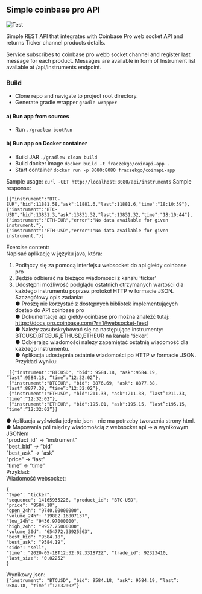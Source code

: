## Simple coinbase pro API
![Test](https://github.com/Patrolfr/coinapi/workflows/Test/badge.svg)

Simple REST API that integrates with Coinbase Pro web socket API and returns Ticker channel products details.

Service subscribes to coinbase pro webb socket channel and register last message for each product.
Messages are available in form of Instrument list available at /api/instruments endpoint.

### Build
- Clone repo and navigate to project root directory.
- Generate gradle wrapper `gradle wrapper`
#### a) Run app from sources
- Run `./gradlew bootRun`
#### b) Run app on Docker container
- Build JAR `./gradlew clean build`
- Build docker image `docker build -t fraczekgo/coinapi-app . `
- Start container `docker run -p 8080:8080 fraczekgo/coinapi-app`

Sample usage:
`curl -GET http://localhost:8080/api/instruments`
Sample response:  
```
[{"instrument":"BTC-EUR","bid":11881.58,"ask":11881.6,"last":11881.6,"time":"18:10:39"},
{"instrument":"BTC-USD","bid":13831.3,"ask":13831.32,"last":13831.32,"time":"18:10:44"},
{"instrument":"ETH-EUR","error":"No data available for given instrument."},
{"instrument":"ETH-USD","error":"No data available for given instrument."}]
```


Exercise content:  
 Napisać aplikację w języku java, która:  
 1. Podłączy się za pomocą interfejsu websocket do api giełdy coinbase pro  
 2. Będzie odbierać na bieżąco wiadomości z kanału ‘ticker’  
 3. Udostępni możliwość podglądu ostatnich otrzymanych wartości dla każdego instrumentu poprzez protokół HTTP w formacie JSON.  
 Szczegółowy opis zadania:  
 ● Proszę nie korzystać z dostępnych bibliotek implementujących dostęp do API coinbase pro  
 ● Dokumentacje api giełdy coinbase pro można znaleźć tutaj: https://docs.pro.coinbase.com/?r=1#websocket-feed  
 ● Należy zasubskrybować się na następujące instrumenty: BTCUSD,BTCEUR,ETHUSD,ETHEUR na kanale ‘ticker’.  
 ● Odbierając wiadomości należy zapamiętać ostatnią wiadomość dla każdego instrumentu.  
 ● Aplikacja udostępnia ostatnie wiadomości po HTTP w formacie JSON. Przykład wyniku:  
```
 [{"instrument":"BTCUSD", "bid": 9584.18, "ask":9584.19, “last”:9584.18, “time”:”12:32:02”},  
 {"instrument":"BTCEUR", "bid": 8876.69, "ask": 8877.38, “last”:8877.38, “time”:”12:32:02”},  
 {"instrument":"ETHUSD", "bid":211.33, "ask":211.38, “last”:211.33, “time”:”12:32:02”},   
 {"instrument":"ETHEUR", "bid":195.01, "ask":195.15, “last”:195.15, “time”:”12:32:02”}]  
```
 ● Aplikacja wyświetla jedynie json - nie ma potrzeby tworzenia strony html.  
 ● Mapowania pól między wiadomością z websocket api -> a wynikowym JSONem  
 "product_id" -> “instrument”  
 "best_bid" -> “bid”  
 "best_ask" -> “ask”  
 "price" -> “last”  
 “time” -> “time”   
 Przykład:  
 Wiadomość websocket:  
 ```
 {
 "type": "ticker",
 "sequence": 14165935228, "product_id": "BTC-USD",
 "price": "9584.18",
 "open_24h": "9740.00000000", 
 "volume_24h": "19882.16807137", 
 "low_24h": "9436.97000000", 
 "high_24h": "9957.25000000", 
 "volume_30d": "654772.33925563", 
 "best_bid": "9584.18",
 "best_ask": "9584.19",
 "side": "sell",
 "time": "2020-05-18T12:32:02.331872Z", "trade_id": 92323410,
 "last_size": "0.02252"
 }
```
 Wynikowy json:  
 `{"instrument": "BTCUSD", "bid": 9584.18, "ask": 9584.19, “last”: 9584.18, “time”:”12:32:02”}`
